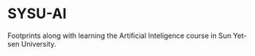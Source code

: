# SYSU-AI
Footprints along with learning the Artificial Inteligence course in Sun Yet-sen University.
